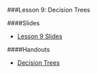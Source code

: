 ###Lesson 9: Decision Trees

####Slides
- [ Lesson 9 Slides ](lec09.pdf)

####Handouts
- [Decision Trees](https://github.com/pburkard88/DS_BOS_07/blob/master/Notebooks/09_Decision_Trees.ipynb)
